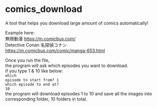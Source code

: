 # comics_download
A tool that helps you download large amount of comics automatically!<br>

Example here: <br>
無限動漫 https://m.comicbus.com/ <br>
Detective Conan 名探偵コナン <br>
https://m.comicbus.com/comic/manga-653.html <br>

Once you run the file,<br>
the program will ask which episodes you want to download.<br>
if you type 1 & 10 like below:<br>
<code>which episode to start from? 1</code><br>
<code>which episode to end at? 10</code><br>
the program will download episodes 1 to 10 and save all the images into corresponding folder, 10 folders in total.<br>
